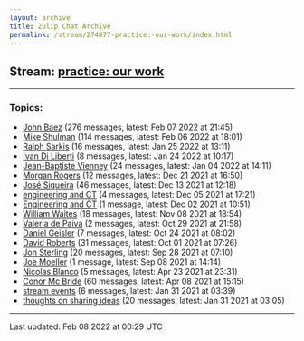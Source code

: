 ```yaml
---
layout: archive
title: Zulip Chat Archive
permalink: /stream/274877-practice:-our-work/index.html
---
```


## Stream: [practice: our work](https://mattecapu.github.io/ct-zulip-archive/stream/274877-practice:-our-work/index.html)
---

### Topics:

* [John Baez](topic/John.20Baez.html) (276 messages, latest: Feb 07 2022 at 21:45)
* [Mike Shulman](topic/Mike.20Shulman.html) (114 messages, latest: Feb 06 2022 at 18:01)
* [Ralph Sarkis](topic/Ralph.20Sarkis.html) (16 messages, latest: Jan 25 2022 at 13:11)
* [Ivan Di Liberti](topic/Ivan.20Di.20Liberti.html) (8 messages, latest: Jan 24 2022 at 10:17)
* [Jean-Baptiste Vienney](topic/Jean-Baptiste.20Vienney.html) (24 messages, latest: Jan 04 2022 at 14:11)
* [Morgan Rogers](topic/Morgan.20Rogers.html) (12 messages, latest: Dec 21 2021 at 16:50)
* [José Siqueira](topic/Jos.C3.A9.20Siqueira.html) (46 messages, latest: Dec 13 2021 at 12:18)
* [engineering and CT](topic/engineering.20and.20CT.html) (4 messages, latest: Dec 05 2021 at 17:21)
* [Engineering and CT](topic/Engineering.20and.20CT.html) (1 message, latest: Dec 02 2021 at 10:51)
* [William Waites](topic/William.20Waites.html) (18 messages, latest: Nov 08 2021 at 18:54)
* [Valeria de Paiva](topic/Valeria.20de.20Paiva.html) (2 messages, latest: Oct 29 2021 at 21:58)
* [Daniel Geisler](topic/Daniel.20Geisler.html) (7 messages, latest: Oct 24 2021 at 08:02)
* [David Roberts](topic/David.20Roberts.html) (31 messages, latest: Oct 01 2021 at 07:26)
* [Jon Sterling](topic/Jon.20Sterling.html) (20 messages, latest: Sep 28 2021 at 07:10)
* [Joe Moeller](topic/Joe.20Moeller.html) (1 message, latest: Sep 08 2021 at 14:14)
* [Nicolas Blanco](topic/Nicolas.20Blanco.html) (5 messages, latest: Apr 23 2021 at 23:31)
* [Conor Mc Bride](topic/Conor.20Mc.20Bride.html) (60 messages, latest: Apr 08 2021 at 15:15)
* [stream events](topic/stream.20events.html) (6 messages, latest: Jan 31 2021 at 03:39)
* [thoughts on sharing ideas](topic/thoughts.20on.20sharing.20ideas.html) (20 messages, latest: Jan 31 2021 at 03:05)

<hr><p>Last updated: Feb 08 2022 at 00:29 UTC</p>